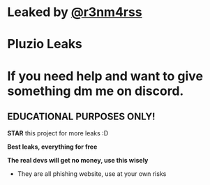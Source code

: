 # Leaked by [@r3nm4rss](https://github.com/r3nm4rs-dev)


# Pluzio Leaks

# If you need help and want to give something dm me on discord.

## **EDUCATIONAL PURPOSES ONLY!**


**STAR** this project for more leaks :D

**Best leaks, everything for free**

**The real devs will get no money, use this wisely**

- They are all phishing website, use at your own risks